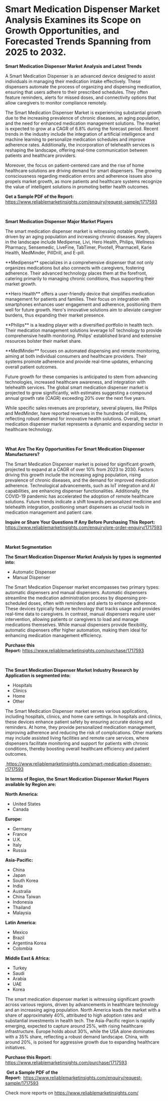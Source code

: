<p><h1>Smart Medication Dispenser Market Analysis Examines its Scope on Growth Opportunities, and Forecasted Trends Spanning from 2025 to 2032.</h1></p><p><strong>Smart Medication Dispenser Market Analysis and Latest Trends</strong></p>
<p><p>A Smart Medication Dispenser is an advanced device designed to assist individuals in managing their medication intake effectively. These dispensers automate the process of organizing and dispensing medication, ensuring that users adhere to their prescribed schedules. They often feature reminders, alerts for missed doses, and connectivity options that allow caregivers to monitor compliance remotely.</p><p>The Smart Medication Dispenser Market is experiencing substantial growth due to the increasing prevalence of chronic diseases, an aging population, and the need for enhanced medication management solutions. The market is expected to grow at a CAGR of 6.8% during the forecast period. Recent trends in the industry include the integration of artificial intelligence and machine learning to personalize medication schedules and improve adherence rates. Additionally, the incorporation of telehealth services is reshaping the landscape, offering real-time communication between patients and healthcare providers. </p><p>Moreover, the focus on patient-centered care and the rise of home healthcare solutions are driving demand for smart dispensers. The growing consciousness regarding medication errors and adherence issues also propels market growth, as more patients and healthcare systems recognize the value of intelligent solutions in promoting better health outcomes.</p></p>
<p><strong>Get a Sample PDF of the Report:&nbsp;</strong> <a href="https://www.reliablemarketinsights.com/enquiry/request-sample/1717593?utm_campaign=2135&utm_medium=2&utm_source=Github&utm_content=ia&utm_term=08022025&utm_id=smart-medication-dispenser">https://www.reliablemarketinsights.com/enquiry/request-sample/1717593</a></p>
<p>&nbsp;</p>
<p><strong>Smart Medication Dispenser Major Market Players</strong></p>
<p><p>The smart medication dispenser market is witnessing notable growth, driven by an aging population and increasing chronic diseases. Key players in the landscape include Medipense, Livi, Hero Health, Philips, Wellness Pharmacy, Sensemedic, LiveFine, TabTimer, Pivotell, Pharmacell, Karie Health, MedMinder, PillDrill, and E-pill.</p><p>**Medipense** specializes in a comprehensive dispenser that not only organizes medications but also connects with caregivers, fostering adherence. Their advanced technology places them at the forefront, catering primarily to managing chronic conditions, thus supporting their market growth.</p><p>**Hero Health** offers a user-friendly device that simplifies medication management for patients and families. Their focus on integration with smartphones enhances user engagement and adherence, positioning them well for future growth. Hero's innovative solutions aim to alleviate caregiver burdens, thus expanding their market presence.</p><p>**Philips** is a leading player with a diversified portfolio in health tech. Their medication management solutions leverage IoT technology to provide comprehensive health monitoring. Philips' established brand and extensive resources bolster their market share.</p><p>**MedMinder** focuses on automated dispensing and remote monitoring, aiming at both individual consumers and healthcare providers. Their systems promote adherence and provide real-time updates, enhancing overall patient outcomes. </p><p>Future growth for these companies is anticipated to stem from advancing technologies, increased healthcare awareness, and integration with telehealth services. The global smart medication dispenser market is projected to grow significantly, with estimates suggesting a compound annual growth rate (CAGR) exceeding 20% over the next five years. </p><p>While specific sales revenues are proprietary, several players, like Philips and MedMinder, have reported revenues in the hundreds of millions, reflecting robust demand for innovative health solutions. Overall, the smart medication dispenser market represents a dynamic and expanding sector in healthcare technology.</p></p>
<p>&nbsp;</p>
<p><strong>What Are The Key Opportunities For Smart Medication Dispenser Manufacturers?</strong></p>
<p><p>The Smart Medication Dispenser market is poised for significant growth, projected to expand at a CAGR of over 10% from 2023 to 2030. Factors driving this growth include the increasing aging population, rising prevalence of chronic diseases, and the demand for improved medication adherence. Technological advancements, such as IoT integration and AI capabilities, are enhancing dispenser functionalities. Additionally, the COVID-19 pandemic has accelerated the adoption of remote healthcare solutions. Future trends indicate a shift towards personalized medicine and telehealth integration, positioning smart dispensers as crucial tools in medication management and patient care.</p></p>
<p><strong>Inquire or Share Your Questions If Any Before Purchasing This Report:</strong> <a href="https://www.reliablemarketinsights.com/enquiry/pre-order-enquiry/1717593?utm_campaign=2135&utm_medium=2&utm_source=Github&utm_content=ia&utm_term=08022025&utm_id=smart-medication-dispenser">https://www.reliablemarketinsights.com/enquiry/pre-order-enquiry/1717593</a></p>
<p>&nbsp;</p>
<p><strong>Market Segmentation</strong></p>
<p><strong>The Smart Medication Dispenser Market Analysis by types is segmented into:</strong></p>
<p><ul><li>Automatic Dispenser</li><li>Manual Dispenser</li></ul></p>
<p><p>The Smart Medication Dispenser market encompasses two primary types: automatic dispensers and manual dispensers. Automatic dispensers streamline the medication administration process by dispensing pre-scheduled doses, often with reminders and alerts to enhance adherence. These devices typically feature technology that tracks usage and provides real-time data to caregivers. In contrast, manual dispensers require user intervention, allowing patients or caregivers to load and manage medications themselves. While manual dispensers provide flexibility, automatic dispensers offer higher automation, making them ideal for enhancing medication management efficiency.</p></p>
<p><strong>Purchase this Report:&nbsp;</strong><a href="https://www.reliablemarketinsights.com/purchase/1717593?utm_campaign=2135&utm_medium=2&utm_source=Github&utm_content=ia&utm_term=08022025&utm_id=smart-medication-dispenser">https://www.reliablemarketinsights.com/purchase/1717593</a></p>
<p>&nbsp;</p>
<p><strong>The Smart Medication Dispenser Market Industry Research by Application is segmented into:</strong></p>
<p><ul><li>Hospitals</li><li>Clinics</li><li>Home</li><li>Other</li></ul></p>
<p><p>The Smart Medication Dispenser market serves various applications, including hospitals, clinics, and home care settings. In hospitals and clinics, these devices enhance patient safety by ensuring accurate dosing and reminders. At home, they provide personalized medication management, improving adherence and reducing the risk of complications. Other markets may include assisted living facilities and remote care services, where dispensers facilitate monitoring and support for patients with chronic conditions, thereby boosting overall healthcare efficiency and patient outcomes.</p></p>
<p><a href="https://www.reliablemarketinsights.com/smart-medication-dispenser-r1717593?utm_campaign=2135&utm_medium=2&utm_source=Github&utm_content=ia&utm_term=08022025&utm_id=smart-medication-dispenser">&nbsp;https://www.reliablemarketinsights.com/smart-medication-dispenser-r1717593</a></p>
<p><strong>In terms of Region, the Smart Medication Dispenser Market Players available by Region are:</strong></p>
<p>
    <p> <strong> North America: </strong>
        <ul>
            <li>United States</li>
            <li>Canada</li>
        </ul>
        </p> 
    <p> <strong> Europe: </strong>
        <ul>
            <li>Germany</li>
            <li>France</li>
            <li>U.K.</li>
            <li>Italy</li>
            <li>Russia</li>
        </ul>
        </p> 
    <p> <strong> Asia-Pacific: </strong>
        <ul>
            <li>China</li>
            <li>Japan</li>
            <li>South Korea</li>
            <li>India</li>
            <li>Australia</li>
            <li>China Taiwan</li>
            <li>Indonesia</li>
            <li>Thailand</li>
            <li>Malaysia</li>
        </ul>
        </p> 
    <p> <strong> Latin America: </strong>
        <ul>
            <li>Mexico</li>
            <li>Brazil</li>
            <li>Argentina Korea</li>
            <li>Colombia</li>
        </ul>
        </p> 
    <p> <strong> Middle East & Africa: </strong>
        <ul>
            <li>Turkey</li>
            <li>Saudi</li>
            <li>Arabia</li>
            <li>UAE</li>
            <li>Korea</li>
        </ul>
    </p>
    </p>
<p><p>The smart medication dispenser market is witnessing significant growth across various regions, driven by advancements in healthcare technology and an increasing aging population. North America leads the market with a share of approximately 40%, attributed to high adoption rates and substantial investments in health tech. The Asia-Pacific region is rapidly emerging, expected to capture around 25%, with rising healthcare infrastructure. Europe holds about 30%, while the USA alone dominates with a 35% share, reflecting a robust demand landscape. China, with around 20%, is poised for aggressive growth due to expanding healthcare initiatives.</p></p>
<p><strong>Purchase this Report: </strong><a href="https://www.reliablemarketinsights.com/purchase/1717593?utm_campaign=2135&utm_medium=2&utm_source=Github&utm_content=ia&utm_term=08022025&utm_id=smart-medication-dispenser">https://www.reliablemarketinsights.com/purchase/1717593</a></p>
<p>&nbsp;<strong>Get a Sample PDF of the Report:&nbsp;&nbsp;</strong><a href="https://www.reliablemarketinsights.com/enquiry/request-sample/1717593?utm_campaign=2135&utm_medium=2&utm_source=Github&utm_content=ia&utm_term=08022025&utm_id=smart-medication-dispenser">https://www.reliablemarketinsights.com/enquiry/request-sample/1717593</a></p>
<p><strong></strong></p>
<p>Check more reports on <a href="https://www.reliablemarketinsights.com/?utm_campaign=2135&utm_medium=2&utm_source=Github&utm_content=ia&utm_term=08022025&utm_id=smart-medication-dispenser">https://www.reliablemarketinsights.com/</a></p>